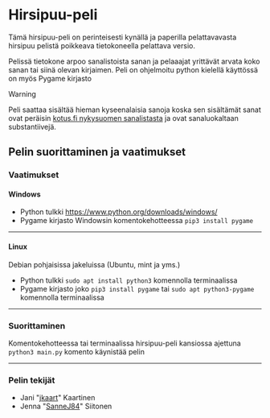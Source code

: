 
# Hirsipuu-peli

Tämä hirsipuu-peli on perinteisesti kynällä ja paperilla pelattavavasta hirsipuu pelistä poikkeava tietokoneella pelattava versio.

Pelissä tietokone arpoo sanalistoista sanan ja pelaaajat yrittävät arvata koko sanan tai siinä olevan kirjaimen.
Peli on ohjelmoitu python kielellä käyttössä on myös Pygame kirjasto

> [!WARNING]
> Peli saattaa sisältää hieman kyseenalaisia sanoja koska sen sisältämät sanat ovat peräisin [kotus.fi nykysuomen sanalistasta](https://www.kotus.fi/aineistot/sana-aineistot/nykysuomen_sanalista) ja ovat sanaluokaltaan substantiivejä.

## Pelin suorittaminen ja vaatimukset

### Vaatimukset

#### Windows
- Python tulkki https://www.python.org/downloads/windows/
- Pygame kirjasto Windowsin komentokehotteessa `pip3 install pygame`

***

#### Linux
Debian pohjaisissa jakeluissa (Ubuntu, mint ja yms.)
- Python tulkki `sudo apt install python3` komennolla terminaalissa
- Pygame kirjasto joko `pip3 install pygame` tai `sudo apt python3-pygame` komennolla terminaalissa

***

### Suorittaminen
Komentokehotteessa tai terminaalissa hirsipuu-peli kansiossa ajettuna `python3 main.py` komento käynistää pelin

***

### Pelin tekijät
- Jani "[jkaart](https://github.com/jkaart)" Kaartinen
- Jenna "[SanneJ84](https://github.com/SanneJ84)" Siitonen
